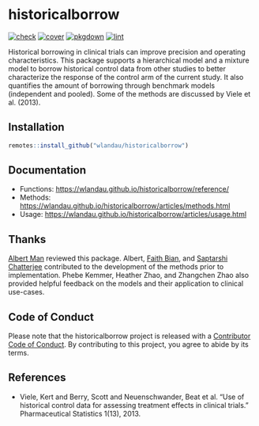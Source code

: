 
# historicalborrow

[![check](https://github.com/wlandau/historicalborrow/workflows/check/badge.svg)](https://github.com/wlandau/historicalborrow/actions?query=workflow%3Acheck)
[![cover](https://github.com/wlandau/historicalborrow/workflows/cover/badge.svg)](https://github.com/wlandau/historicalborrow/actions?query=workflow%3Acover)
[![pkgdown](https://github.com/wlandau/historicalborrow/workflows/pkgdown/badge.svg)](https://github.com/wlandau/historicalborrow/actions?query=workflow%3Apkgdown)
[![lint](https://github.com/wlandau/historicalborrow/workflows/pkgdown/badge.svg)](https://github.com/wlandau/historicalborrow/actions?query=workflow%3Alint)

Historical borrowing in clinical trials can improve precision and
operating characteristics. This package supports a hierarchical model
and a mixture model to borrow historical control data from other studies
to better characterize the response of the control arm of the current
study. It also quantifies the amount of borrowing through benchmark
models (independent and pooled). Some of the methods are discussed by
Viele et al. (2013).

## Installation

``` r
remotes::install_github("wlandau/historicalborrow")
```

## Documentation

- Functions: <https://wlandau.github.io/historicalborrow/reference/>
- Methods:
  <https://wlandau.github.io/historicalborrow/articles/methods.html>
- Usage:
  <https://wlandau.github.io/historicalborrow/articles/usage.html>

## Thanks

[Albert Man](https://github.com/albert-man) reviewed this package.
Albert, [Faith Bian](https://github.com/faithbian-lilly), and [Saptarshi
Chatterjee](https://github.com/schatterjee-lilly) contributed to the
development of the methods prior to implementation. Phebe Kemmer,
Heather Zhao, and Zhangchen Zhao also provided helpful feedback on the
models and their application to clinical use-cases.

## Code of Conduct

Please note that the historicalborrow project is released with a
[Contributor Code of
Conduct](https://contributor-covenant.org/version/2/1/CODE_OF_CONDUCT.html).
By contributing to this project, you agree to abide by its terms.

## References

- Viele, Kert and Berry, Scott and Neuenschwander, Beat et al. “Use of
  historical control data for assessing treatment effects in clinical
  trials.” Pharmaceutical Statistics 1(13), 2013.
